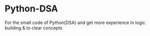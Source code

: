 # Python-DSA
For the small code of Python(DSA) and get more experience in logic building & to clear concepts 
